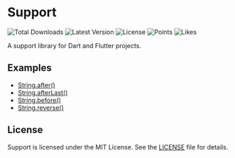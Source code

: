 # Support

![Total Downloads](https://img.shields.io/pub/dm/support)
![Latest Version](https://img.shields.io/pub/v/support)
![License](https://img.shields.io/pub/license/support)
![Points](https://img.shields.io/pub/points/support)
![Likes](https://img.shields.io/pub/likes/support)

A support library for Dart and Flutter projects.

## Examples

- [String.after()](examples/string/after.dart)
- [String.afterLast()](examples/string/after_last.dart)
- [String.before()](examples/string/before.dart)
- [String.reverse()](examples/string/reverse.dart)

## License

Support is licensed under the MIT License. See the [LICENSE](LICENSE) file for details.
